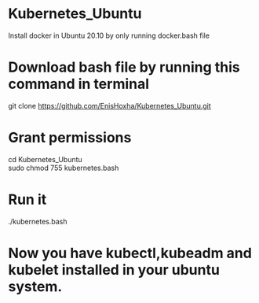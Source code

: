 # Kubernetes_Ubuntu
Install docker in Ubuntu 20.10 by only running docker.bash file 

# Download bash file by running this command in terminal
git clone https://github.com/EnisHoxha/Kubernetes_Ubuntu.git

# Grant permissions 
cd Kubernetes_Ubuntu</br>
sudo chmod 755 kubernetes.bash 

# Run it
./kubernetes.bash

# Now you have kubectl,kubeadm and kubelet installed in your ubuntu system.
